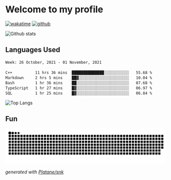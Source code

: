 # Welcome to my profile

[![wakatime](https://wakatime.com/badge/user/82c377cd-a54c-404c-b7df-177b313ca539.svg)](https://wakatime.com/@82c377cd-a54c-404c-b7df-177b313ca539)
[![github](https://img.shields.io/github/followers/xinthose?logo=github&style=plastic)](https://github.com/alanhamlett?tab=followers)

![Github stats](https://github-readme-stats.vercel.app/api?username=xinthose&show_icons=true&theme=radical&count_private=true)

## Languages Used

<!--START_SECTION:waka-->
```text
Week: 26 October, 2021 - 01 November, 2021

C++          11 hrs 36 mins  ██████████████░░░░░░░░░░░   55.68 % 
Markdown     2 hrs 5 mins    ██▓░░░░░░░░░░░░░░░░░░░░░░   10.04 % 
Bash         1 hr 36 mins    ██░░░░░░░░░░░░░░░░░░░░░░░   07.68 % 
TypeScript   1 hr 27 mins    █▓░░░░░░░░░░░░░░░░░░░░░░░   06.97 % 
SQL          1 hr 25 mins    █▓░░░░░░░░░░░░░░░░░░░░░░░   06.84 % 
```
<!--END_SECTION:waka-->

![Top Langs](https://github-readme-stats.vercel.app/api/top-langs/?username=xinthose)

## Fun
![github contribution grid snake animation](https://raw.githubusercontent.com/xinthose/xinthose/output/github-contribution-grid-snake.svg)

_generated with [Platane/snk](https://github.com/Platane/snk)_
